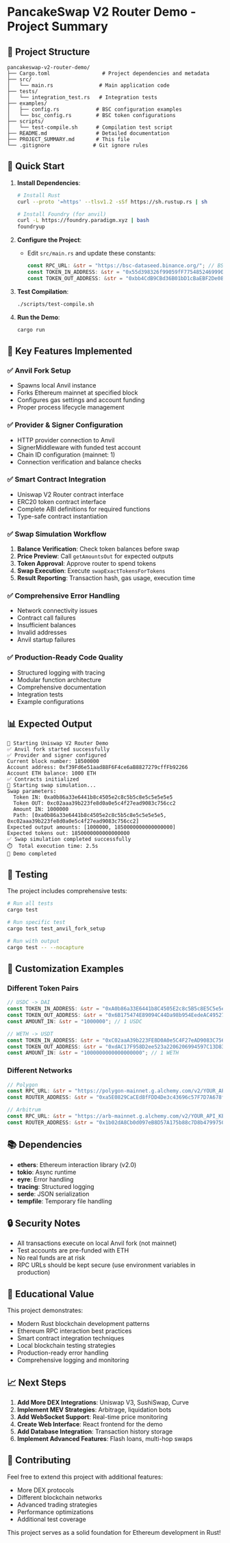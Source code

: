 # PancakeSwap V2 Router Demo - Project Summary

## 📁 Project Structure

```
pancakeswap-v2-router-demo/
├── Cargo.toml                 # Project dependencies and metadata
├── src/
│   └── main.rs               # Main application code
├── tests/
│   └── integration_test.rs   # Integration tests
├── examples/
│   ├── config.rs            # BSC configuration examples
│   └── bsc_config.rs        # BSC token configurations
├── scripts/
│   └── test-compile.sh      # Compilation test script
├── README.md                # Detailed documentation
├── PROJECT_SUMMARY.md       # This file
└── .gitignore              # Git ignore rules
```

## 🚀 Quick Start

1. **Install Dependencies**:
   ```bash
   # Install Rust
   curl --proto '=https' --tlsv1.2 -sSf https://sh.rustup.rs | sh
   
   # Install Foundry (for anvil)
   curl -L https://foundry.paradigm.xyz | bash
   foundryup
   ```

2. **Configure the Project**:
   - Edit `src/main.rs` and update these constants:
     ```rust
     const RPC_URL: &str = "https://bsc-dataseed.binance.org/"; // BSC public RPC
     const TOKEN_IN_ADDRESS: &str = "0x55d398326f99059fF775485246999027B3197955"; // USDT
     const TOKEN_OUT_ADDRESS: &str = "0xbb4CdB9CBd36B01bD1cBaEBF2De08d9173bc095c"; // WBNB
     ```

3. **Test Compilation**:
   ```bash
   ./scripts/test-compile.sh
   ```

4. **Run the Demo**:
   ```bash
   cargo run
   ```

## 🔧 Key Features Implemented

### ✅ Anvil Fork Setup
- Spawns local Anvil instance
- Forks Ethereum mainnet at specified block
- Configures gas settings and account funding
- Proper process lifecycle management

### ✅ Provider & Signer Configuration
- HTTP provider connection to Anvil
- SignerMiddleware with funded test account
- Chain ID configuration (mainnet: 1)
- Connection verification and balance checks

### ✅ Smart Contract Integration
- Uniswap V2 Router contract interface
- ERC20 token contract interface
- Complete ABI definitions for required functions
- Type-safe contract instantiation

### ✅ Swap Simulation Workflow
1. **Balance Verification**: Check token balances before swap
2. **Price Preview**: Call `getAmountsOut` for expected outputs
3. **Token Approval**: Approve router to spend tokens
4. **Swap Execution**: Execute `swapExactTokensForTokens`
5. **Result Reporting**: Transaction hash, gas usage, execution time

### ✅ Comprehensive Error Handling
- Network connectivity issues
- Contract call failures
- Insufficient balances
- Invalid addresses
- Anvil startup failures

### ✅ Production-Ready Code Quality
- Structured logging with tracing
- Modular function architecture
- Comprehensive documentation
- Integration tests
- Example configurations

## 📊 Expected Output

```
🚀 Starting Uniswap V2 Router Demo
✅ Anvil fork started successfully
✅ Provider and signer configured
Current block number: 18500000
Account address: 0xf39Fd6e51aad88F6F4ce6aB8827279cffFb92266
Account ETH balance: 1000 ETH
✅ Contracts initialized
🔄 Starting swap simulation...
Swap parameters:
  Token IN: 0xa0b86a33e6441b8c4505e2c8c5b5c8e5c5e5e5e5
  Token OUT: 0xc02aaa39b223fe8d0a0e5c4f27ead9083c756cc2
  Amount IN: 1000000
  Path: [0xa0b86a33e6441b8c4505e2c8c5b5c8e5c5e5e5e5, 0xc02aaa39b223fe8d0a0e5c4f27ead9083c756cc2]
Expected output amounts: [1000000, 1850000000000000000]
Expected tokens out: 1850000000000000000
✅ Swap simulation completed successfully
⏱️  Total execution time: 2.5s
🏁 Demo completed
```

## 🧪 Testing

The project includes comprehensive tests:

```bash
# Run all tests
cargo test

# Run specific test
cargo test test_anvil_fork_setup

# Run with output
cargo test -- --nocapture
```

## 🔄 Customization Examples

### Different Token Pairs
```rust
// USDC -> DAI
const TOKEN_IN_ADDRESS: &str = "0xA0b86a33E6441b8C4505E2c8c5B5c8E5C5e5e5e5"; // USDC
const TOKEN_OUT_ADDRESS: &str = "0x6B175474E89094C44Da98b954EedeAC495271d0F"; // DAI
const AMOUNT_IN: &str = "1000000"; // 1 USDC

// WETH -> USDT
const TOKEN_IN_ADDRESS: &str = "0xC02aaA39b223FE8D0A0e5C4F27eAD9083C756Cc2"; // WETH
const TOKEN_OUT_ADDRESS: &str = "0xdAC17F958D2ee523a2206206994597C13D831ec7"; // USDT
const AMOUNT_IN: &str = "1000000000000000000"; // 1 WETH
```

### Different Networks
```rust
// Polygon
const RPC_URL: &str = "https://polygon-mainnet.g.alchemy.com/v2/YOUR_API_KEY";
const ROUTER_ADDRESS: &str = "0xa5E0829CaCEd8fFDD4De3c43696c57F7D7A678ff"; // QuickSwap

// Arbitrum
const RPC_URL: &str = "https://arb-mainnet.g.alchemy.com/v2/YOUR_API_KEY";
const ROUTER_ADDRESS: &str = "0x1b02dA8Cb0d097eB8D57A175b88c7D8b47997506"; // SushiSwap
```

## 📚 Dependencies

- **ethers**: Ethereum interaction library (v2.0)
- **tokio**: Async runtime
- **eyre**: Error handling
- **tracing**: Structured logging
- **serde**: JSON serialization
- **tempfile**: Temporary file handling

## 🔒 Security Notes

- All transactions execute on local Anvil fork (not mainnet)
- Test accounts are pre-funded with ETH
- No real funds are at risk
- RPC URLs should be kept secure (use environment variables in production)

## 🎯 Educational Value

This project demonstrates:
- Modern Rust blockchain development patterns
- Ethereum RPC interaction best practices
- Smart contract integration techniques
- Local blockchain testing strategies
- Production-ready error handling
- Comprehensive logging and monitoring

## 📈 Next Steps

1. **Add More DEX Integrations**: Uniswap V3, SushiSwap, Curve
2. **Implement MEV Strategies**: Arbitrage, liquidation bots
3. **Add WebSocket Support**: Real-time price monitoring
4. **Create Web Interface**: React frontend for the demo
5. **Add Database Integration**: Transaction history storage
6. **Implement Advanced Features**: Flash loans, multi-hop swaps

## 🤝 Contributing

Feel free to extend this project with additional features:
- More DEX protocols
- Different blockchain networks
- Advanced trading strategies
- Performance optimizations
- Additional test coverage

This project serves as a solid foundation for Ethereum development in Rust!
